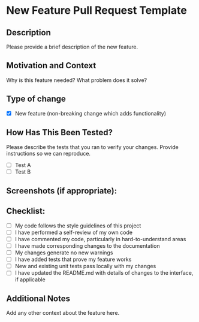 ﻿# New Feature Pull Request Template

## Description
Please provide a brief description of the new feature.

## Motivation and Context
Why is this feature needed? What problem does it solve?

## Type of change
- [x] New feature (non-breaking change which adds functionality)

## How Has This Been Tested?
Please describe the tests that you ran to verify your changes. Provide instructions so we can reproduce.

- [ ] Test A
- [ ] Test B

## Screenshots (if appropriate):

## Checklist:
- [ ] My code follows the style guidelines of this project
- [ ] I have performed a self-review of my own code
- [ ] I have commented my code, particularly in hard-to-understand areas
- [ ] I have made corresponding changes to the documentation
- [ ] My changes generate no new warnings
- [ ] I have added tests that prove my feature works
- [ ] New and existing unit tests pass locally with my changes
- [ ] I have updated the README.md with details of changes to the interface, if applicable

## Additional Notes
Add any other context about the feature here.